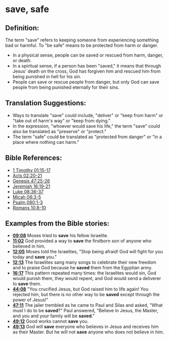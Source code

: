# save, safe #

## Definition: ##

The term "save" refers to keeping someone from experiencing something bad or harmful. To "be safe" means to be protected from harm or danger.

* In a physical sense, people can be saved or rescued from harm, danger, or death.
* In a spiritual sense, if a person has been "saved," it means that through Jesus' death on the cross, God has forgiven him and rescued him from being punished in hell for his sin.
* People can save or rescue people from danger, but only God can save people from being punished eternally for their sins.

## Translation Suggestions: ##

* Ways to translate "save" could include, "deliver" or "keep from harm" or "take out of harm's way" or "keep from dying."
* In the expression, "whoever would save his life," the term "save" could also be translated as "preserve" or "protect."
* The term "safe" could be translated as "protected from danger" or "in a place where nothing can harm."



## Bible References: ##

* [1 Timothy 01:15-17](en/tn/1ti/help/01/15)
* [Acts 02:20-21](en/tn/act/help/02/20)
* [Genesis 47:25-26](en/tn/gen/help/47/25)
* [Jeremiah 16:19-21](en/tn/jer/help/16/19)
* [Luke 08:36-37](en/tn/luk/help/08/36)
* [Micah 06:3-5](en/tn/mic/help/06/03)
* [Psalm 080:1-3](en/tn/psa/help/80/01)
* [Romans 10:8-10](en/tn/rom/help/10/08)

## Examples from the Bible stories: ##

* __[09:08](en/tn/obs/help/09/08)__ Moses tried to __save__  his fellow Israelite.
* __[11:02](en/tn/obs/help/11/02)__ God provided a way to __save__  the firstborn son of anyone who believed in him.
* __[12:05](en/tn/obs/help/12/05)__ Moses told the Israelites, "Stop being afraid! God will fight for you today and __save__  you."
* __[12:13](en/tn/obs/help/12/13)__ The Israelites sang many songs to celebrate their new freedom and to praise God because he __saved__  them from the Egyptian army.
* __[16:17](en/tn/obs/help/16/17)__ This pattern repeated many times: the Israelites would sin, God would punish them, they would repent, and God would send a deliverer to __save__  them.
* __[44:08](en/tn/obs/help/44/08)__ "You crucified Jesus, but God raised him to life again! You rejected him, but there is no other way to be __saved__  except through the power of Jesus!"
* __[47:11](en/tn/obs/help/47/11)__ The jailer trembled as he came to Paul and Silas and asked, "What must I do to be __saved__?" Paul answered, "Believe in Jesus, the Master, and you and your family will be __saved__."
* __[49:12](en/tn/obs/help/49/12)__ Good works cannot __save__  you.
* __[49:13](en/tn/obs/help/49/13)__ God will __save__  everyone who believes in Jesus and receives him as their Master. But he will not __save__  anyone who does not believe in him.